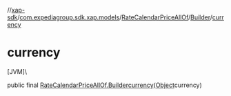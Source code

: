 //[xap-sdk](../../../../index.md)/[com.expediagroup.sdk.xap.models](../../index.md)/[RateCalendarPriceAllOf](../index.md)/[Builder](index.md)/[currency](currency.md)

# currency

[JVM]\

public final [RateCalendarPriceAllOf.Builder](index.md)[currency](currency.md)([Object](https://docs.oracle.com/javase/8/docs/api/java/lang/Object.html)currency)
